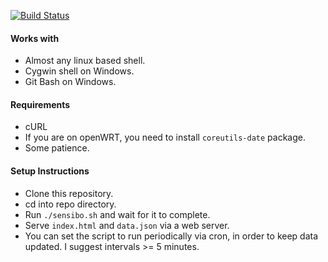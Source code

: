 [![Build Status](https://travis-ci.org/ameer1234567890/sensibo-historical-data.svg?branch=master)](https://travis-ci.org/ameer1234567890/sensibo-historical-data)

#### Works with
* Almost any linux based shell.
* Cygwin shell on Windows.
* Git Bash on Windows.

#### Requirements
* cURL
* If you are on openWRT, you need to install `coreutils-date` package.
* Some patience.

#### Setup Instructions
* Clone this repository.
* cd into repo directory.
* Run `./sensibo.sh` and wait for it to complete.
* Serve `index.html` and `data.json` via a web server.
* You can set the script to run periodically via cron, in order to keep data updated. I suggest intervals >= 5 minutes.
